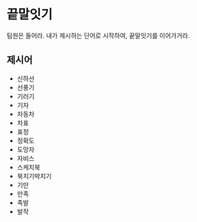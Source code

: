 # 끝말잇기

팀원은 들어라. 내가 제시하는 단어로 시작하여, 끝말잇기를 이어가거라. 



## 제시어

- 신하선
- 선풍기
- 기러기
- 기자
- 자동차
- 차표
- 표정
- 정확도
- 도망자
- 자비스
- 스케치북
- 북치기박치기
- 기만
- 만족
- 족발
- 발작

